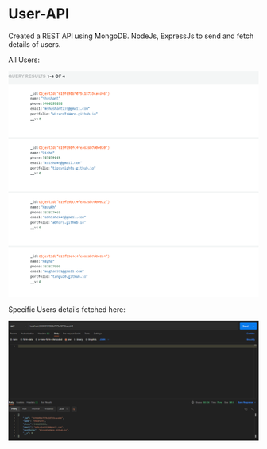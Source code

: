 # User-API
Created a REST API using MongoDB. NodeJs, ExpressJs to send and fetch details of users.

All Users:


<img src="assets/Screenshot 2021-11-25 231510.png" width=1080>


Specific Users details fetched here:


<img src="assets/Screenshot 2021-11-25 231705.png" width=1080>
